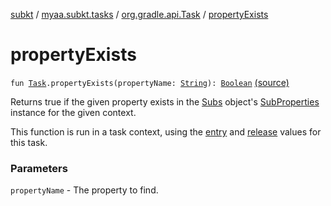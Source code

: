 [subkt](../../index.md) / [myaa.subkt.tasks](../index.md) / [org.gradle.api.Task](index.md) / [propertyExists](./property-exists.md)

# propertyExists

`fun `[`Task`](https://docs.gradle.org/current/javadoc/org/gradle/api/Task.html)`.propertyExists(propertyName: `[`String`](https://kotlinlang.org/api/latest/jvm/stdlib/kotlin/-string/index.html)`): `[`Boolean`](https://kotlinlang.org/api/latest/jvm/stdlib/kotlin/-boolean/index.html) [(source)](https://github.com/Myaamori/SubKt/blob/0.1.9/src/main/kotlin/myaa/subkt/tasks/plugin.kt#L246)

Returns true if the given property exists in the [Subs](../-subs/index.md) object's [SubProperties](../-sub-properties/index.md) instance
for the given context.

This function is run in a task context, using the [entry](entry.md) and [release](release.md) values for this task.

### Parameters

`propertyName` - The property to find.